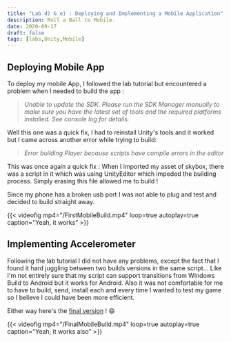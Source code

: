 ```yaml
---
title: "Lab d) & e) : Deploying and Implementing a Mobile Application"
description: Roll a Ball to Mobile.
date: 2020-09-17
draft: false
tags: [labs,Unity,Mobile]
---
```


## Deploying Mobile App

To deploy my mobile App, I followed the lab tutorial but encountered a problem when I needed to build the app : 

>*Unable to update the SDK. Please run the SDK Manager manually to make sure you have the latest set of tools and the required platforms installed. See console log for details.*

Well this one was a quick fix, I had to reinstall Unity's tools and it worked but I came across another error while trying to build: 

>*Error building Player because scripts have compile errors in the editor*

This was once again a quick fix : When I imported my asset of skybox, there was a script in it which was using UnityEditor which impeded the building process. Simply erasing this file allowed me to build !
   
Since my phone has a broken usb port I was not able to plug and test and decided to build straight away.

{{< videofig mp4="/FirstMobileBuild.mp4" loop=true autoplay=true caption="Yeah, it works" >}}

## Implementing Accelerometer 

Following the lab tutorial I did not have any problems, except the fact that I found it hard juggling between two builds versions in the same script... Like I'm not entirely sure that my script can support transitions from Windows Build to Android but it works for Android. Also it was not comfortable for me to have to build, send, install each and every time I wanted to test my game so I believe I could have been more efficient.

Either way here's the [final version](https://github.com/celol/AndroidRollABall) ! :smile:

{{< videofig mp4="/FinalMobileBuild.mp4" loop=true autoplay=true caption="Yeah, it works also" >}}